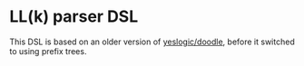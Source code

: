 # LL(k) parser DSL

This DSL is based on an older version of [yeslogic/doodle](https://github.com/yeslogic/doodle),
before it switched to using prefix trees.
